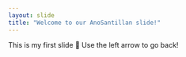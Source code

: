 ```yaml
---
layout: slide
title: "Welcome to our AnoSantillan slide!"
---
```

This is my first slide :tada:
Use the left arrow to go back!
